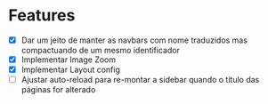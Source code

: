 # Features

- [x] Dar um jeito de manter as navbars com nome traduzidos mas compactuando de
      um mesmo identificador
- [x] Implementar Image Zoom
- [x] Implementar Layout config
- [ ] Ajustar auto-reload para re-montar a sidebar quando o título das páginas
      for alterado
